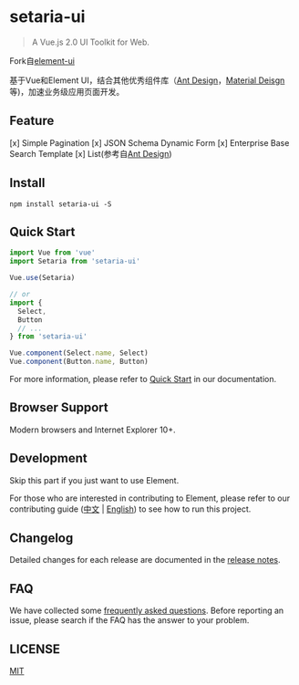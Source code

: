 # setaria-ui
> A Vue.js 2.0 UI Toolkit for Web.

Fork自[element-ui](https://github.com/ElemeFE/element)

基于Vue和Element UI，结合其他优秀组件库（[Ant Design](https://ant.design/index-cn)，[Material Deisgn](https://material.angular.io/)等)，加速业务级应用页面开发。

## Feature
[x] Simple Pagination
[x] JSON Schema Dynamic Form
[x] Enterprise Base Search Template
[x] List(参考自[Ant Design](https://ant.design/components/list-cn/))

## Install
```shell
npm install setaria-ui -S
```

## Quick Start
``` javascript
import Vue from 'vue'
import Setaria from 'setaria-ui'

Vue.use(Setaria)

// or
import {
  Select,
  Button
  // ...
} from 'setaria-ui'

Vue.component(Select.name, Select)
Vue.component(Button.name, Button)
```
For more information, please refer to [Quick Start](https://bluejfox.github.io/setaria-ui/#/zh-CN/component/quickstart) in our documentation.

## Browser Support
Modern browsers and Internet Explorer 10+.

## Development
Skip this part if you just want to use Element.

For those who are interested in contributing to Element, please refer to our contributing guide ([中文](https://github.com/ElemeFE/element/blob/master/.github/CONTRIBUTING.zh-CN.md) | [English](https://github.com/ElemeFE/element/blob/master/.github/CONTRIBUTING.en-US.md)) to see how to run this project.

## Changelog
Detailed changes for each release are documented in the [release notes](https://github.com/bluejfox/setaria-ui/releases).

## FAQ
We have collected some [frequently asked questions](https://github.com/bluejfox/setaria-ui/blob/master/FAQ.md). Before reporting an issue, please search if the FAQ has the answer to your problem.

## LICENSE
[MIT](LICENSE)
